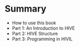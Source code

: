 # Summary

* How to use this book
* Part 1: An Introduction to HIVE
* Part 2: HIVE Structure
* Part 3: Programming in HIVIL

